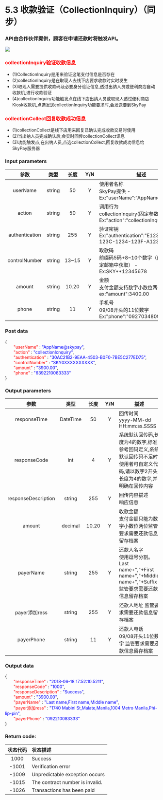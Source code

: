 # 5.3 收款验证（CollectionInquiry）（同步）
### API由合作伙伴提供，顾客在申请还款时将触发API。

![](/public/收款交易顺序图1.png)

### <font color = red>collectionInquiry验证收款信息</font>
- (1)CollectionInquiry是用来验证这笔支付信息是否存在
- (2)collectionInquiry是在取现人去线下店要求收款时实时发生
- (3)取现人需要提供收款码及必要身分验证信息,透过出纳人员或便利商店自动收款机,进行收款验证
- (4)collectionInquiry功能触发点在线下店出纳人员或取现人透过便利商店Kiosk收款机,点选发送collectionInquiry功能要求时,会发送要到SkyPay

### <font color = red>collectionCollect回复收款成功信息</font>
- (1)collectionCollect是线下店用来回复已确认完成收款交易时使用
- (2)当出纳人员完成确认后,会实时回传collectionCollect讯息
- (3)功能触发点,在出纳人员,点选collectionCollect,回复收款成功信息给SkyPay服务器

### Input parameters
| 参数                        |    类型     | 长度   |Y/N |描述|
| :-------------------------: | :-----------: |:-----:|:---:|--------------------------------|   
|userName|string|50|Y|使用者名称<br>  SkyPay提供 - Ex:"userName":"AppName@skypay"|
|action|string|50|Y|调用行为<br>collectionInquiry(固定参数值) - Ex:"action":"collectionInquiry"|
|authentication |string |255|Y|验证密钥<br>Ex:"authentication":"E1234567-123C-1234-123F-A12345670"|
|controlNumber|string|13~15|Y|取款码<br> 前缀码5码+8~10个数字（前缀码在绑定邮箱中获取） - Ex:SKY**12345678|
|amount|string|10.20|Y|金额<br>支付金额支持数字小数位两位<br>  ex:"amount":3400.00|
|phone|string|11|Y|手机号<br>09/08开头的11位数字 <br> Ex:"phone":"09270348095"|

### Post data


{<br>
    <font color=red>&ensp;&ensp;&ensp;&ensp;"userName"</font> : <font color=blue>"AppName@skypay"</font>,<br>
    <font color=red>&ensp;&ensp;&ensp;&ensp;"action"</font> : <font color=blue>"collectionIcnquiry"</font>,<br>
    <font color=red>&ensp;&ensp;&ensp;&ensp;"authentication"</font> : <font color=blue>"30AC21B2-9EAA-4503-B0F0-7BE5C277ED75"</font>,<br>
    <font color=red>&ensp;&ensp;&ensp;&ensp;"controlNumber"</font> : <font color=blue>"SKY0XXXXXXXXXX"</font>,<br>
    <font color=red>&ensp;&ensp;&ensp;&ensp;"amount"</font> : <font color=blue>"3900.00"</font>,<br>
    <font color=red>&ensp;&ensp;&ensp;&ensp;"phone"</font> : <font color=blue>"6392210083333"</font><br>
}


### Output parameters
| 参数                        |    类型     | 长度  |Y/N  |描述|
| :-------------------------: | :-----------: |:-----:|:-----:|--------------------------------|   
|responseTime|DateTime|50|Y|回传时间 <br>yyyy-MM-dd HH:mm:ss.SSSS|
|responseCode|int|4|Y|系统默认回传码,长度为4的数字,标准参考回码定义,系统默认回传码不足时,使用者可自定义代码,请以数字2开头,长度为4的数字,并明确在回传内容|
|responseDescription|string|255| Y|回传内容描述 <br> 响应信息|
|amount|decimal|10.20|Y|收款金额 <br> 支付金额只能为数字小数位两位监管要求需要还款信息留存档案|
|payerName|string|255|Y|还款人名字 <br> 使用逗号分割。Last name+","+First name+","+Middle name+","+Suffix监管要求需要还款信息留存档案|
|payer添加ress|string|255|Y|还款人地址 监管要求需要还款信息留存档案|
|payerPhone|string|11|Y|还款人电话 <br>09/08开头11位数字 监管要求需要还款信息留存档案|

### Output data

{<br>
    <font color=red>&ensp;&ensp;&ensp;&ensp;"responseTime"</font> : <font color=blue>"2018-06-18 17:52:10.5211"</font>,<br>
    <font color=red>&ensp;&ensp;&ensp;&ensp;"responseCode"</font> : <font color=blue>"1000"</font>,<br>
    <font color=red>&ensp;&ensp;&ensp;&ensp;"responseDescription"</font> : <font color=blue>"Success"</font>,<br>
    <font color=red>&ensp;&ensp;&ensp;&ensp;"amount"</font> : <font color=blue>"3900.00"</font>,<br>
    <font color=red>&ensp;&ensp;&ensp;&ensp;"payerName"</font> : <font color=blue>"Last name,First name,Middle name"</font>,<br>
    <font color=red>&ensp;&ensp;&ensp;&ensp;"payer添加ress"</font> : <font color=blue>"1740 Mabini St,Malate,Manila,1004 Metro Manila,Phi-lip-pin"</font>,<br>
    <font color=red>&ensp;&ensp;&ensp;&ensp;"payerPhone"</font> : <font color=blue>"092210083333"</font><br>
}


### Return code:

| 状态代码                        |   状态描述    | 
| :-------------------------: | :----------- |
|1000 |Success|
|-1001|Verification error|
|-1009|Unpredictable exception occurs|
|-1015|The contract number is invalid.|
|-1026|Transactions has been paid|






